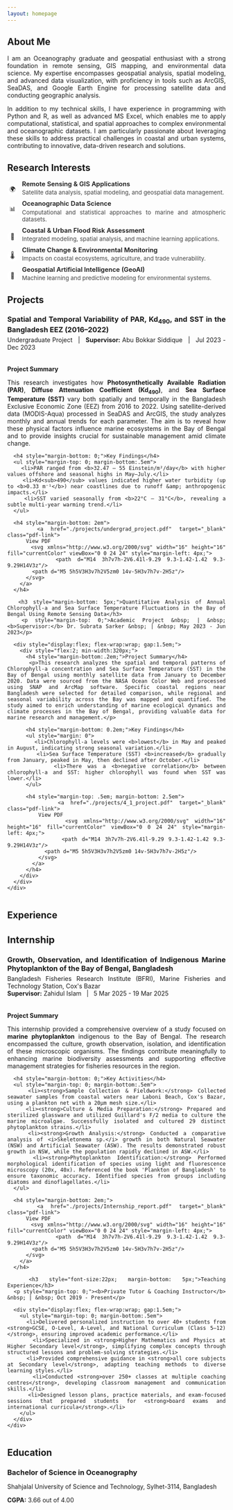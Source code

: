 ```yaml
---
layout: homepage
---
```


<style>
  body {
    text-align: justify;
  }
</style>

<section id="about-me-section">
  <h2 id="about-me">About Me</h2>
  <p>
    I am an Oceanography graduate and geospatial enthusiast with a strong foundation in remote sensing, GIS mapping, and environmental data science. My expertise encompasses geospatial analysis, spatial modeling, and advanced data visualization, with proficiency in tools such as ArcGIS, SeaDAS, and Google Earth Engine for processing satellite data and conducting geographic analysis.
  </p>
  <p>
    In addition to my technical skills, I have experience in programming with Python and R, as well as advanced MS Excel, which enables me to apply computational, statistical, and spatial approaches to complex environmental and oceanographic datasets. I am particularly passionate about leveraging these skills to address practical challenges in coastal and urban systems, contributing to innovative, data-driven research and solutions.
  </p>
</section>

<section id="research-interests-section">
  <h2 id="research-interests">Research Interests</h2>
  <ul style="list-style:none; padding-left:0;">
    <li style="margin-bottom:10px; display:flex; align-items:flex-start;">
      <span style="width:24px; height:24px; display:flex; align-items:center; justify-content:center; background:#fff; border-radius:50%; font-size:1em; margin-right:10px; flex-shrink:0; margin-top:10px;">🌍</span>
      <div>
        <div style="font-size:1.05em; font-weight:600; line-height: 1.1em; margin-bottom: 3px;">Remote Sensing & GIS Applications</div>
        <div style="color:#444; font-size:.95em;">Satellite data analysis, spatial modeling, and geospatial data management.</div>
      </div>
    </li>
    <li style="margin-bottom:10px; display:flex; align-items:flex-start;">
      <span style="width:24px; height:24px; display:flex; align-items:center; justify-content:center; background:#fff; border-radius:50%; font-size:1em; margin-right:10px; flex-shrink:0; margin-top:10px;">📊</span>
      <div>
        <div style="font-size:1.05em; font-weight:600; line-height: 1.1em; margin-bottom: 3px;">Oceanographic Data Science</div>
        <div style="color:#444; font-size:.95em;">Computational and statistical approaches to marine and atmospheric datasets.</div>
      </div>
    </li>
    <li style="margin-bottom:10px; display:flex; align-items:flex-start;">
      <span style="width:24px; height:24px; display:flex; align-items:center; justify-content:center; background:#fff; border-radius:50%; font-size:1em; margin-right:10px; flex-shrink:0; margin-top:10px;">🌊</span>
      <div>
        <div style="font-size:1.05em; font-weight:600; line-height: 1.1em; margin-bottom: 3px;">Coastal & Urban Flood Risk Assessment</div>
        <div style="color:#444; font-size:.95em;">Integrated modeling, spatial analysis, and machine learning applications.</div>
      </div>
    </li>
    <li style="margin-bottom:10px; display:flex; align-items:flex-start;">
      <span style="width:24px; height:24px; display:flex; align-items:center; justify-content:center; background:#fff; border-radius:50%; font-size:1em; margin-right:10px; flex-shrink:0; margin-top:10px;">🌡️</span>
      <div>
        <div style="font-size:1.05em; font-weight:600; line-height: 1.1em; margin-bottom: 3px;">Climate Change & Environmental Monitoring</div>
        <div style="color:#444; font-size:.95em;">Impacts on coastal ecosystems, agriculture, and trade vulnerability.</div>
      </div>
    </li>
    <li style="margin-bottom:10px; display:flex; align-items:flex-start;">
      <span style="width:24px; height:24px; display:flex; align-items:center; justify-content:center; background:#fff; border-radius:50%; font-size:1em; margin-right:10px; flex-shrink:0; margin-top:10px;">🤖</span>
      <div>
        <div style="font-size:1.05em; font-weight:600; line-height: 1.1em; margin-bottom: 3px;">Geospatial Artificial Intelligence (GeoAI)</div>
        <div style="color:#444; font-size:.95em;">Machine learning and predictive modeling for environmental systems.</div>
      </div>
    </li>
  </ul>
</section>

<section id="projects-section">
  <h2 id="projects">Projects</h2>

  <h3 style="margin-bottom: 5px;">Spatial and Temporal Variability of PAR, Kd<sub>490</sub>, and SST in the Bangladesh EEZ (2016–2022)</h3>
  <p style="margin-top: 0;">Undergraduate Project &nbsp; | &nbsp; <b>Supervisor:</b> Abu Bokkar Siddique &nbsp; | &nbsp; Jul 2023 - Dec 2023</p>

  <div style="display:flex; flex-wrap:wrap; gap:1.5em;">
    <div style="flex:2; min-width:320px;">
      <h4 style="margin-bottom:.2em;">Project Summary</h4>
      <p>This research investigates how <strong>Photosynthetically Available Radiation (PAR)</strong>, <strong>Diffuse Attenuation Coefficient (Kd<sub>490</sub>)</strong>, and <strong>Sea Surface Temperature (SST)</strong> vary both spatially and temporally in the Bangladesh Exclusive Economic Zone (EEZ) from 2016 to 2022. Using satellite-derived data (MODIS-Aqua) processed in SeaDAS and ArcGIS, the study analyzes monthly and annual trends for each parameter. The aim is to reveal how these physical factors influence marine ecosystems in the Bay of Bengal and to provide insights crucial for sustainable management amid climate change.</p>

      <h4 style="margin-bottom: 0;">Key Findings</h4>
      <ul style="margin-top: 0; margin-bottom:.5em">
        <li>PAR ranged from <b>32.47 – 55 Einstein/m²/day</b> with higher values offshore and seasonal highs in May–July.</li>
        <li>Kd<sub>490</sub> values indicated higher water turbidity (up to <b>0.33 m⁻¹</b>) near coastlines due to runoff &amp; anthropogenic impacts.</li>
        <li>SST varied seasonally from <b>22°C – 31°C</b>, revealing a subtle multi-year warming trend.</li>
      </ul>

      <h4 style="margin-bottom: 2em">
        <a href="./projects/undergrad_project.pdf" target="_blank" class="pdf-link">
          View PDF
          <svg xmlns="http://www.w3.org/2000/svg" width="16" height="16" fill="currentColor" viewBox="0 0 24 24" style="margin-left: 4px;">
            <path d="M14 3h7v7h-2V6.41l-9.29 9.3-1.42-1.42 9.3-9.29H14V3z"/>
            <path d="M5 5h5V3H3v7h2V5zm0 14v-5H3v7h7v-2H5z"/>
          </svg>
        </a>
      </h4>

      <h3 style="margin-bottom: 5px;">Quantitative Analysis of Annual Chlorophyll-a and Sea Surface Temperature Fluctuations in the Bay of Bengal Using Remote Sensing Data</h3>
      <p style="margin-top: 0;">Academic Project &nbsp; | &nbsp; <b>Supervisor:</b> Dr. Subrata Sarker &nbsp; | &nbsp; May 2023 - Jun 2023</p>

      <div style="display:flex; flex-wrap:wrap; gap:1.5em;">
        <div style="flex:2; min-width:320px;">
          <h4 style="margin-bottom:.2em;">Project Summary</h4>
          <p>This research analyzes the spatial and temporal patterns of Chlorophyll-a concentration and Sea Surface Temperature (SST) in the Bay of Bengal using monthly satellite data from January to December 2020. Data were sourced from the NASA Ocean Color Web and processed using SNAP and ArcMap software. Specific coastal regions near Bangladesh were selected for detailed comparison, while regional and seasonal variability across the Bay was mapped and quantified. The study aimed to enrich understanding of marine ecological dynamics and climate processes in the Bay of Bengal, providing valuable data for marine research and management.</p>

          <h4 style="margin-bottom: 0.2em;">Key Findings</h4>
          <ul style="margin: 0">
            <li>Chlorophyll-a levels were <b>lowest</b> in May and peaked in August, indicating strong seasonal variation.</li>
            <li>Sea Surface Temperature (SST) <b>increased</b> gradually from January, peaked in May, then declined after October.</li>
            <li>There was a <b>negative correlation</b> between chlorophyll-a and SST: higher chlorophyll was found when SST was lower.</li>
          </ul>

          <h4 style="margin-top: .5em; margin-bottom: 2.5em">
            <a href="./projects/4_1_project.pdf" target="_blank" class="pdf-link">
              View PDF
              <svg xmlns="http://www.w3.org/2000/svg" width="16" height="16" fill="currentColor" viewBox="0 0 24 24" style="margin-left: 4px;">
                <path d="M14 3h7v7h-2V6.41l-9.29 9.3-1.42-1.42 9.3-9.29H14V3z"/>
                <path d="M5 5h5V3H3v7h2V5zm0 14v-5H3v7h7v-2H5z"/>
              </svg>
            </a>
          </h4>
        </div>
      </div>
    </div>
  </div>
</section>

<section id="experience-section">
  <h2 id="experience">Experience</h2>

  <h3 style="font-size:22px; margin-bottom: .5em;">Internship</h3>
  <h3 style="margin-bottom: 5px;">Growth, Observation, and Identification of Indigenous Marine Phytoplankton of the Bay of Bengal, Bangladesh</h3>
  <p style="margin: 0;">Bangladesh Fisheries Research Institute (BFRI), Marine Fisheries and Technology Station, Cox's Bazar</p>
  <p style="margin-top: 0;"><b>Supervisor:</b> Zahidul Islam &nbsp; | &nbsp; 5 Mar 2025 - 19 Mar 2025</p>

  <div style="display:flex; flex-wrap:wrap; gap:1.5em;">
    <div style="flex:2; min-width:320px;">
      <h4 style="margin-bottom:.2em;">Project Summary</h4>
      <p>This internship provided a comprehensive overview of a study focused on <strong>marine phytoplankton</strong> indigenous to the Bay of Bengal. The research encompassed the culture, growth observation, isolation, and identification of these microscopic organisms. The findings contribute meaningfully to enhancing marine biodiversity assessments and supporting effective management strategies for fisheries resources in the region.</p>

      <h4 style="margin-bottom: 0;">Key Activities</h4>
      <ul style="margin-top: 0; margin-bottom:.5em">
        <li><strong>Sample Collection & Fieldwork:</strong> Collected seawater samples from coastal waters near Laboni Beach, Cox's Bazar, using a plankton net with a 20µm mesh size.</li>
        <li><strong>Culture & Media Preparation:</strong> Prepared and sterilized glassware and utilized Guillard's F/2 media to culture the marine microalgae. Successfully isolated and cultured 29 distinct phytoplankton strains.</li>
        <li><strong>Growth Analysis:</strong> Conducted a comparative analysis of <i>Skeletonema sp.</i> growth in both Natural Seawater (NSW) and Artificial Seawater (ASW). The results demonstrated robust growth in NSW, while the population rapidly declined in ASW.</li>
        <li><strong>Phytoplankton Identification:</strong> Performed morphological identification of species using light and fluorescence microscopy (20x, 40x). Referenced the book 'Plankton of Bangladesh' to ensure taxonomic accuracy. Identified species from groups including diatoms and dinoflagellates.</li>
      </ul>

      <h4 style="margin-bottom: 2em;">
        <a href="./projects/Internship_report.pdf" target="_blank" class="pdf-link">
          View PDF
          <svg xmlns="http://www.w3.org/2000/svg" width="16" height="16" fill="currentColor" viewBox="0 0 24 24" style="margin-left: 4px;">
            <path d="M14 3h7v7h-2V6.41l-9.29 9.3-1.42-1.42 9.3-9.29H14V3z"/>
            <path d="M5 5h5V3H3v7h2V5zm0 14v-5H3v7h7v-2H5z"/>
          </svg>
        </a>
      </h4>

      <h3 style="font-size:22px; margin-bottom: 5px;">Teaching Experience</h3>
      <p style="margin-top: 0;"><b>Private Tutor & Coaching Instructor</b> &nbsp; | &nbsp; Oct 2019 - Present</p>

      <div style="display:flex; flex-wrap:wrap; gap:1.5em;">
        <ul style="margin-top: 0; margin-bottom:.5em">
          <li>Delivered personalized instruction to over 40+ students from <strong>GCSE, O-Level, A-Level, and National Curriculum (Class 5–12)</strong>, ensuring improved academic performance.</li>
          <li>Specialized in <strong>Higher Mathematics and Physics at Higher Secondary level</strong>, simplifying complex concepts through structured lessons and problem-solving strategies.</li>
          <li>Provided comprehensive guidance in <strong>all core subjects at Secondary level</strong>, adapting teaching methods to diverse learning styles.</li>
          <li>Conducted <strong>over 250+ classes at multiple coaching centres</strong>, developing classroom management and communication skills.</li>
          <li>Designed lesson plans, practice materials, and exam-focused sessions that prepared students for <strong>board exams and international curricula</strong>.</li>
        </ul>
      </div>
    </div>
  </div>
</section>

<section id="education-section">
  <h2 id="education">Education</h2>
  <h3 style="margin-bottom: 5px;">Bachelor of Science in Oceanography</h3>
  <p style="margin-bottom: 5px;">Shahjalal University of Science and Technology, Sylhet-3114, Bangladesh</p>
  <p style="margin-bottom: 10px;"><strong>CGPA:</strong> 3.66 out of 4.00</p>
</section>
